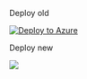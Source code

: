 Deploy old

[![Deploy to Azure](http://azuredeploy.net/deploybutton.png)](https://azuredeploy.net/)

Deploy new

<a href="https://portal.azure.com/#create/Microsoft.Template/uri/https://github.com/keamas/Azure-custom-JSON-templates/blob/master/azuredeploy-VNET-UDR.json" target="_blank"><img src="http://azuredeploy.net/deploybutton.png"/></a>
